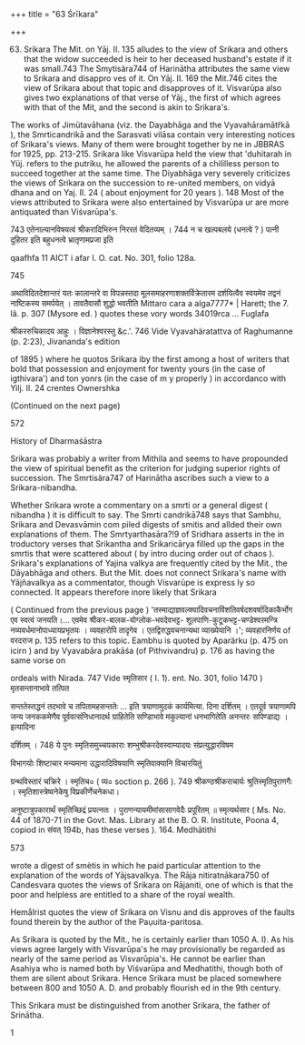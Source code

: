 +++
title = "63 Śrīkara"

+++

63. Srikara The Mit. on Yāj. II. 135 alludes to the view of Srikara and others that the widow succeeded is heir to her deceased husband's estate if it was small.743 The Smytisära744 of Harinātha attributes the same view to Srikara and disappro ves of it. On Yāj. II. 169 the Mit.746 cites the view of Srikara about that topic and disapproves of it. Visvarūpa also gives two explanations of that verse of Yāj., the first of which agrees with that of the Mit, and the second is akin to Srikara's. 

The works of Jimütavāhana (viz. the Dayabhāga and the Vyavahāramātřkā ), the Smrticandrikā and the Sarasvati vilāsa contain very interesting notices of Srikara's views. Many of them were brought together by ne in JBBRAS for 1925, pp. 213-215. Srikara like Visvarūpa held the view that 'duhitarah in Yüj. refers to the putriku, he allowed the parents of a chililless person to succeed together at the same time. The Diyabhāga very severely criticizes the views of Srikara on the succession to re-united members, on vidyā dhana and on Yaj. II. 24 ( about enjoyment for 20 years ). 148 Most of the views attributed to Srikara were also entertained by Visvarūpa ur are more antiquated than Viśvarūpa's. 

743 एतेनाल्यानविषयत्वं श्रीकरादिभिरुन निररतं वेदितव्यम् । 744 न च खल्पबलये (धनत्वे ? ) पत्नी दुहितर इति बहुधनत्वे भ्रातृणामप्रजा इति 

qaafhfa 11 AICT i afar I. O. cat. No. 301, folio 128a. 

745 

अथाविदितदेशान्तरं यतः कालान्तरे वा विपन्नस्तदा मूलसमाहरणाशक्तर्विक्रेतारम दर्शयित्वैव स्वयमेव तद्वनं नाष्टिकस्य समर्पयेत् । तावतैवासौ शुद्धो भवतीति Mittaro cara a alga7777* | Harett; the 7. lâ. p. 307 (Mysore ed. ) quotes these vory words 34019rca ... Fuglafa 

श्रीकररुचिकादय आहुः । विज्ञानेश्वरस्तु &c.'. 746 Vide Vyavahäratattva of Raghumanne (p. 2:23), Jivananda's edition 

of 1895 ) where he quotos Srikara iby the first among a host of writers that bold that possession and enjoyment for twenty yours (in the case of igthivara') and ton yonrs (in the case of m y properly ) in accordanco with Yilj. II. 24 crentes Ownershka 

(Continued on the next page) 

572 

History of Dharmaśāstra 

Srikara was probably a writer from Mithila and seems to have propounded the view of spiritual benefit as the criterion for judging superior rights of succession. The Smrtisära747 of Harinātha ascribes such a view to a Srikara-nibandha. 

Whether Srikara wrote a commentary on a smrti or a general digest ( nibandha ) it is difficult to say. The Smrti candrikā748 says that Sambhu, Srikara and Devasvāmin com piled digests of smitis and allded their own explanations of them. The Smrtyarthasāra?!9 of Sridhara asserts in the in troductory verses that Srikantha and Srikaricārya filled up the gaps in the smrtis that were scattered about ( by intro ducing order out of chaos ). Srikara's explanations of Yajina valkya are frequently cited by the Mit., the Dāyabhāga and others. But the Mit. does not connect Srikara's name with Yājñavalkya as a commentator, though Visvarūpe is express ly so connected. It appears therefore inore likely that Srikara 

( Continued from the previous page ) 'तस्माद्याज्ञवल्क्यादिवचनाविंशतिवर्षदशवर्षादिकाकैर्भोग एव स्वत्वं जनयति।... एवमेव श्रीकर-बालक-योग्लोक-भवदेवभट्ट- शूलपाणि-कुटूकभट्ट-चण्डेश्वरमन्त्रि नव्यवर्धमानोपाध्यायप्रभृतयः । व्यवहारोपि तादृगेव । एतद्विरुद्धवचनान्यथा व्याख्येयानि ।'; व्यवहारनिर्णय of वरदराज p. 135 refers to this topic. Eambhu is quoted by Aparärku (p. 475 on icirn ) and by Vyavabāra prakāśa (of Pithvivandru) p. 176 as having the same vorse on 

ordeals with Nirada. 747 Vide स्मृतिसार ( I. 1). ent. No. 301, folio 1470 ) मृतसन्तानाभावे तत्पित 

सन्ततेस्तद्धनं तदभावे च तपितामहसन्ततेः ... इति त्रयाणामुदकं कार्यमित्या. दिना दर्शितम् । एतदूर्व त्रयाणामपि जन्य जनककमेणैव पूर्ववत्संनिधानादर्थ ग्राहितेति सण्डिाभावे मकुल्यानां धनभागितेति अनन्तरः सपिण्डाद्यः । इत्यादिना 

दर्शितम् । 748 ये पुनः स्मृतिसमुच्चयकाराः शम्भुश्रीकरदेवस्वाम्यादयः संप्रत्युद्धारविषम 

विभागयोः शिष्टाचार मन्यमाना उद्धारादिविषयाणि स्मृतिवाक्यानि विचारयितुं 

ग्रन्थविस्तारं चक्रिरे । स्मृतिच० ( व्य० soction p. 266 ). 749 श्रीकण्ठश्रीकराचार्यः श्रुतिस्मृतिपुराणगैः । स्मृतिशास्त्रेष्वनेकेषु विप्रकीर्णेचनेकधा। 

अनुष्टात्रुपकारार्थं स्मृतिच्छिद्रं प्रयत्नतः । पुराणन्यायमीमांसासागवेदैः प्रपूरितम् ॥ स्मृत्यर्थसार ( Ms. No. 44 of 1870-71 in the Govt. Mas. Library at the B. O. R. Institute, Poona 4, copiod in संवत् 194b, has these verses ). 164. Medhātithi 

573 

wrote a digest of smètis in which he paid particular attention to the explanation of the words of Yājsavalkya. The Rāja nitiratnākara750 of Candesvara quotes the views of Srikara on Rājaniti, one of which is that the poor and helpless are entitled to a share of the royal wealth. 

Hemålrist quotes the view of Srikara on Visnu and dis approves of the faults found therein by the author of the Paụuita-paritosa. 

As Srikara is quoted by the Mit., he is certainly earlier than 1050 A. I). As his views agree largely with Visvarūpa's he may provisionally be regarded as nearly of the same period as Visvarūpia's. He cannot be earlier than Asahiya who is named both by Viśvarūpa and Medhatithi, though both of them are silent about Srikara. Hence Srikara must be placed somewhere between 800 and 1050 A. D. and probably flourish ed in the 9th century. 

This Srikara must be distinguished from another Srikara, the father of Srinātha. 

1 
